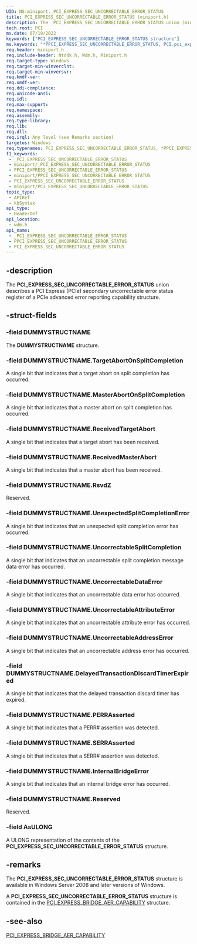 ```yaml
---
UID: NS:miniport._PCI_EXPRESS_SEC_UNCORRECTABLE_ERROR_STATUS
title: PCI_EXPRESS_SEC_UNCORRECTABLE_ERROR_STATUS (miniport.h)
description: The _PCI_EXPRESS_SEC_UNCORRECTABLE_ERROR_STATUS union (miniport.h) describes a PCI Express (PCIe) secondary uncorrectable error status register.
tech.root: PCI
ms.date: 07/19/2022
keywords: ["PCI_EXPRESS_SEC_UNCORRECTABLE_ERROR_STATUS structure"]
ms.keywords: "*PPCI_EXPRESS_SEC_UNCORRECTABLE_ERROR_STATUS, PCI.pci_express_sec_uncorrectable_error_status, PCI_EXPRESS_SEC_UNCORRECTABLE_ERROR_STATUS, PCI_EXPRESS_SEC_UNCORRECTABLE_ERROR_STATUS union [Buses], PPCI_EXPRESS_SEC_UNCORRECTABLE_ERROR_STATUS, PPCI_EXPRESS_SEC_UNCORRECTABLE_ERROR_STATUS union pointer [Buses], _PCI_EXPRESS_SEC_UNCORRECTABLE_ERROR_STATUS, pci_struct_cb52bea2-b001-47a7-bad9-9816787133d3.xml, wdm/PCI_EXPRESS_SEC_UNCORRECTABLE_ERROR_STATUS, wdm/PPCI_EXPRESS_SEC_UNCORRECTABLE_ERROR_STATUS"
req.header: miniport.h
req.include-header: Ntddk.h, Wdm.h, Miniport.h
req.target-type: Windows
req.target-min-winverclnt: 
req.target-min-winversvr: 
req.kmdf-ver: 
req.umdf-ver: 
req.ddi-compliance: 
req.unicode-ansi: 
req.idl: 
req.max-support: 
req.namespace: 
req.assembly: 
req.type-library: 
req.lib: 
req.dll: 
req.irql: Any level (see Remarks section)
targetos: Windows
req.typenames: PCI_EXPRESS_SEC_UNCORRECTABLE_ERROR_STATUS, *PPCI_EXPRESS_SEC_UNCORRECTABLE_ERROR_STATUS
f1_keywords:
 - _PCI_EXPRESS_SEC_UNCORRECTABLE_ERROR_STATUS
 - miniport/_PCI_EXPRESS_SEC_UNCORRECTABLE_ERROR_STATUS
 - PPCI_EXPRESS_SEC_UNCORRECTABLE_ERROR_STATUS
 - miniport/PPCI_EXPRESS_SEC_UNCORRECTABLE_ERROR_STATUS
 - PCI_EXPRESS_SEC_UNCORRECTABLE_ERROR_STATUS
 - miniport/PCI_EXPRESS_SEC_UNCORRECTABLE_ERROR_STATUS
topic_type:
 - APIRef
 - kbSyntax
api_type:
 - HeaderDef
api_location:
 - wdm.h
api_name:
 - _PCI_EXPRESS_SEC_UNCORRECTABLE_ERROR_STATUS
 - PPCI_EXPRESS_SEC_UNCORRECTABLE_ERROR_STATUS
 - PCI_EXPRESS_SEC_UNCORRECTABLE_ERROR_STATUS
---
```


## -description

The **PCI_EXPRESS_SEC_UNCORRECTABLE_ERROR_STATUS** union describes a PCI Express (PCIe) secondary uncorrectable error status register of a PCIe advanced error reporting capability structure.

## -struct-fields

### -field DUMMYSTRUCTNAME

The **DUMMYSTRUCTNAME** structure.

### -field DUMMYSTRUCTNAME.TargetAbortOnSplitCompletion

A single bit that indicates that a target abort on split completion has occurred.

### -field DUMMYSTRUCTNAME.MasterAbortOnSplitCompletion

A single bit that indicates that a master abort on split completion has occurred.

### -field DUMMYSTRUCTNAME.ReceivedTargetAbort

A single bit that indicates that a target abort has been received.

### -field DUMMYSTRUCTNAME.ReceivedMasterAbort

A single bit that indicates that a master abort has been received.

### -field DUMMYSTRUCTNAME.RsvdZ

Reserved.

### -field DUMMYSTRUCTNAME.UnexpectedSplitCompletionError

A single bit that indicates that an unexpected split completion error has occurred.

### -field DUMMYSTRUCTNAME.UncorrectableSplitCompletion

A single bit that indicates that an uncorrectable split completion message data error has occurred.

### -field DUMMYSTRUCTNAME.UncorrectableDataError

A single bit that indicates that an uncorrectable data error has occurred.

### -field DUMMYSTRUCTNAME.UncorrectableAttributeError

A single bit that indicates that an uncorrectable attribute error has occurred.

### -field DUMMYSTRUCTNAME.UncorrectableAddressError

A single bit that indicates that an uncorrectable address error has occurred.

### -field DUMMYSTRUCTNAME.DelayedTransactionDiscardTimerExpired

A single bit that indicates that the delayed transaction discard timer has expired.

### -field DUMMYSTRUCTNAME.PERRAsserted

A single bit that indicates that a PERR# assertion was detected.

### -field DUMMYSTRUCTNAME.SERRAsserted

A single bit that indicates that a SERR# assertion was detected.

### -field DUMMYSTRUCTNAME.InternalBridgeError

A single bit that indicates that an internal bridge error has occurred.

### -field DUMMYSTRUCTNAME.Reserved

Reserved.

### -field AsULONG

A ULONG representation of the contents of the **PCI_EXPRESS_SEC_UNCORRECTABLE_ERROR_STATUS** structure.

## -remarks

The **PCI_EXPRESS_SEC_UNCORRECTABLE_ERROR_STATUS** structure is available in Windows Server 2008 and later versions of Windows.

A **PCI_EXPRESS_SEC_UNCORRECTABLE_ERROR_STATUS** structure is contained in the [PCI_EXPRESS_BRIDGE_AER_CAPABILITY](/windows-hardware/drivers/ddi/wdm/ns-wdm-_pci_express_bridge_aer_capability) structure.

## -see-also

[PCI_EXPRESS_BRIDGE_AER_CAPABILITY](/windows-hardware/drivers/ddi/wdm/ns-wdm-_pci_express_bridge_aer_capability)
